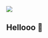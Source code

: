 <!---
DavisDavisDavis/DavisDavisDavis is a ✨ special ✨ repository because its `README.md` (this file) appears on your GitHub profile.
You can click the Preview link to take a look at your changes.
--->

<img src="https://c.tenor.com/ZVvy47_4XP4AAAAd/himehina-suzuki-hina.gif">

## Hellooo 👋
